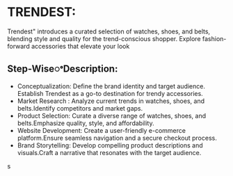  # TRENDEST:
   Trendest" introduces a curated selection of watches, shoes, and belts, blending style and quality for the trend-conscious shopper. Explore fashion-forward accessories that elevate your look

## Step-WiseꢀDescription:
  - Conceptualization: Define the brand identity and target audience. Establish Trendest as a go-to destination for trendy accessories.
  - Market Research  : Analyze current trends in watches, shoes, and belts.Identify competitors and market gaps.
  - Product Selection: Curate a diverse range of watches, shoes, and belts.Emphasize quality, style, and affordability.
  - Website Development: Create a user-friendly e-commerce platform.Ensure seamless navigation and a secure   checkout  process.
  - Brand Storytelling:  Develop compelling product descriptions and visuals.Craft a narrative that resonates with the target audience.

s
